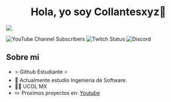 <div align="center">
<h1 align="center">Hola, yo soy Collantesxyz👋</h1>
</div>
<img src="https://i.imgur.com/fYJG5bF.png">

![YouTube Channel Subscribers](https://img.shields.io/youtube/channel/subscribers/UC2DILMfGh6Keuo3xRrNveEw)
![Twitch Status](https://img.shields.io/twitch/status/levuoto)
![Discord](https://img.shields.io/discord/827368057365987378)


## Sobre mi

-  ⭐ Github Estudiante ⭐ 
-  📝 Actualmente estudio Ingenieria de Software.
-  👨‍🎓 UCOL MX
-  ✏️ Proximos proyectos en: [Youtube](https://www.youtube.com/channel/UC2DILMfGh6Keuo3xRrNveEw)
<br>

